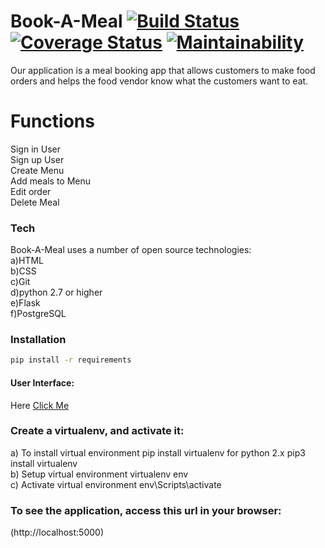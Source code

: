 # Book-A-Meal  [![Build Status](https://travis-ci.org/mutebironald4/Book-A-Meal.svg?branch=develop)](https://travis-ci.org/mutebironald4/Book-A-Meal)  [![Coverage Status](https://coveralls.io/repos/github/mutebironald4/Book-A-Meal/badge.svg?branch=develop)](https://coveralls.io/github/mutebironald4/Book-A-Meal?branch=develop)  [![Maintainability](https://api.codeclimate.com/v1/badges/6017bd197aef0cd427f8/maintainability)](https://codeclimate.com/github/mutebironald4/Book-A-Meal/maintainability)


Our application is a meal booking app that allows customers to make food orders and helps the food vendor know what the customers want to eat.





# Functions
Sign in User<br/>
Sign up User<br/>
Create Menu<br/>
Add meals to Menu<br/>
Edit order<br/>
Delete Meal<br/>

### Tech

Book-A-Meal uses a number of open source technologies:<br/>
a)HTML<br/>
b)CSS<br/>
c)Git<br/>
d)python 2.7 or higher</br>
e)Flask<br/>
f)PostgreSQL<br/>

### Installation

```sh
pip install -r requirements
```


####  User Interface:

Here  [Click Me](https://mutebironald4.github.io/index.html)

### Create a virtualenv, and activate it:
a) To install virtual environment pip install virtualenv for python 2.x pip3 install virtualenv<br/>
b) Setup virtual environment virtualenv env<br/>
c) Activate virtual environment env\Scripts\activate<br/>

### To see the application, access this url in your browser:
(http://localhost:5000)



